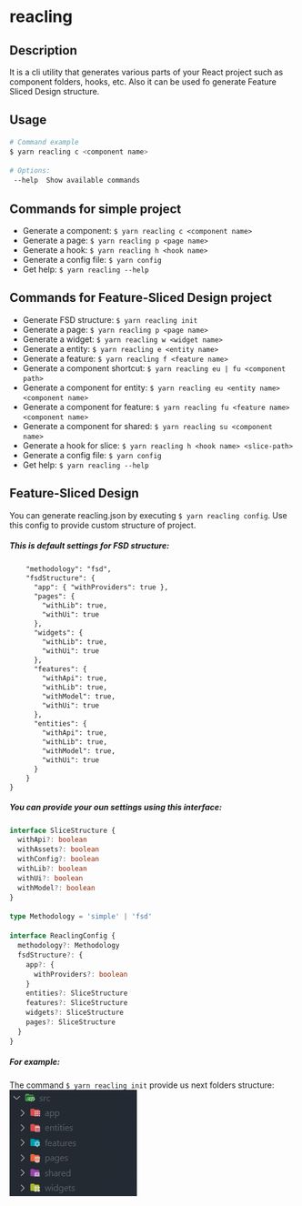 # reacling

## Description

It is a cli utility that generates various parts of your React project such as component folders, hooks, etc. Also it can be used fo generate Feature Sliced Design structure.

## Usage

```bash
# Command example
$ yarn reacling c <component name>

# Options:
 --help  Show available commands
```

## Commands for simple project

- Generate a component: `$ yarn reacling c <component name> `
- Generate a page: `$ yarn reacling p <page name> `
- Generate a hook: `$ yarn reacling h <hook name> `
- Generate a config file: `$ yarn config`
- Get help: `$ yarn reacling --help`

## Commands for Feature-Sliced Design project

- Generate FSD structure: `$ yarn reacling init`
- Generate a page: `$ yarn reacling p <page name>`
- Generate a widget: `$ yarn reacling w <widget name>`
- Generate a entity: `$ yarn reacling e <entity name>`
- Generate a feature: `$ yarn reacling f <feature name>`
- Generate a component shortcut: `$ yarn reacling eu | fu <component path>`
- Generate a component for entity: `$ yarn reacling eu <entity name> <component name>`
- Generate a component for feature: `$ yarn reacling fu <feature name> <component name>`
- Generate a component for shared: `$ yarn reacling su <component name>`
- Generate a hook for slice: `$ yarn reacling h <hook name> <slice-path>`
- Generate a config file: `$ yarn config`
- Get help: `$ yarn reacling --help`

## Feature-Sliced Design

You can generate reacling.json by executing `$ yarn reacling config`. Use this config to provide custom structure of project.

##### This is default settings for FSD structure:

```json{
    "methodology": "fsd",
    "fsdStructure": {
      "app": { "withProviders": true },
      "pages": {
        "withLib": true,
        "withUi": true
      },
      "widgets": {
        "withLib": true,
        "withUi": true
      },
      "features": {
        "withApi": true,
        "withLib": true,
        "withModel": true,
        "withUi": true
      },
      "entities": {
        "withApi": true,
        "withLib": true,
        "withModel": true,
        "withUi": true
      }
    }
}
```

##### You can provide your oun settings using this interface:

```typescript
interface SliceStructure {
  withApi?: boolean
  withAssets?: boolean
  withConfig?: boolean
  withLib?: boolean
  withUi?: boolean
  withModel?: boolean
}

type Methodology = 'simple' | 'fsd'

interface ReaclingConfig {
  methodology?: Methodology
  fsdStructure?: {
    app?: {
      withProviders?: boolean
    }
    entities?: SliceStructure
    features?: SliceStructure
    widgets?: SliceStructure
    pages?: SliceStructure
  }
}
```

##### For example:

The command `$ yarn reacling init` provide us next folders structure:
![alt text](./assets/structure.png 'FSD structure')
